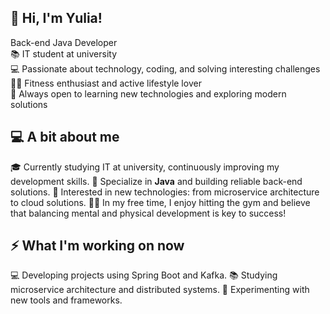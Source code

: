## 👋 Hi, I'm Yulia!
Back-end Java Developer <br> 📚 IT student at university <br> 💻 Passionate about technology, coding, and solving interesting challenges <br> 🏋️‍♀️ Fitness enthusiast and active lifestyle lover <br> 🚀 Always open to learning new technologies and exploring modern solutions

## 💻 A bit about me
🎓 Currently studying IT at university, continuously improving my development skills.
💼 Specialize in **Java** and building reliable back-end solutions.
🤖 Interested in new technologies: from microservice architecture to cloud solutions.
🏋️‍♀️ In my free time, I enjoy hitting the gym and believe that balancing mental and physical development is key to success!

## ⚡️ What I'm working on now
💻 Developing projects using Spring Boot and Kafka.
📚 Studying microservice architecture and distributed systems.
🤖 Experimenting with new tools and frameworks.
